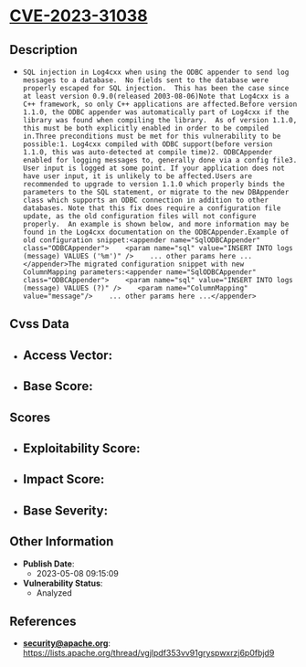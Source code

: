 
# [CVE-2023-31038](https://cve.mitre.org/cgi-bin/cvename.cgi?name=CVE-2023-31038)

## Description

- `SQL injection in Log4cxx when using the ODBC appender to send log messages to a database.  No fields sent to the database were properly escaped for SQL injection.  This has been the case since at least version 0.9.0(released 2003-08-06)Note that Log4cxx is a C++ framework, so only C++ applications are affected.Before version 1.1.0, the ODBC appender was automatically part of Log4cxx if the library was found when compiling the library.  As of version 1.1.0, this must be both explicitly enabled in order to be compiled in.Three preconditions must be met for this vulnerability to be possible:1. Log4cxx compiled with ODBC support(before version 1.1.0, this was auto-detected at compile time)2. ODBCAppender enabled for logging messages to, generally done via a config file3. User input is logged at some point. If your application does not have user input, it is unlikely to be affected.Users are recommended to upgrade to version 1.1.0 which properly binds the parameters to the SQL statement, or migrate to the new DBAppender class which supports an ODBC connection in addition to other databases. Note that this fix does require a configuration file update, as the old configuration files will not configure properly.  An example is shown below, and more information may be found in the Log4cxx documentation on the ODBCAppender.Example of old configuration snippet:<appender name="SqlODBCAppender" class="ODBCAppender">    <param name="sql" value="INSERT INTO logs (message) VALUES ('%m')" />    ... other params here ...</appender>The migrated configuration snippet with new ColumnMapping parameters:<appender name="SqlODBCAppender" class="ODBCAppender">    <param name="sql" value="INSERT INTO logs (message) VALUES (?)" />    <param name="ColumnMapping" value="message"/>    ... other params here ...</appender>`

## Cvss Data

- **Access Vector**:
  - 
- **Base Score**:
  - 

## Scores

- **Exploitability Score**:
  - 
- **Impact Score**:
  - 
- **Base Severity**:
  - 

## Other Information

- **Publish Date**:
  - 2023-05-08 09:15:09
- **Vulnerability Status**:
  - Analyzed

## References

- **security@apache.org**: https://lists.apache.org/thread/vgjlpdf353vv91gryspwxrzj6p0fbjd9
